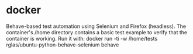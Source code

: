 # docker
Behave-based test automation using Selenium and Firefox (headless).
The container's /home directory contains a basic test example to verify that the container is working.
Run it with:
docker run -ti -w /home/tests rglas/ubuntu-python-behave-selenium behave
